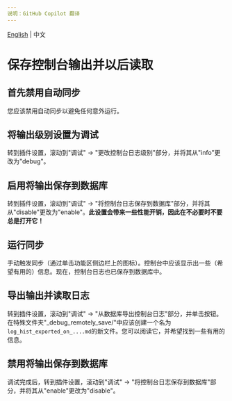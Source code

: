 ```yaml
---
说明：GitHub Copilot 翻译
---
```

[English](/docs/how_to_debug/save_console_output_and_export.md) | 中文

# 保存控制台输出并以后读取

## 首先禁用自动同步

您应该禁用自动同步以避免任何意外运行。

## 将输出级别设置为调试

转到插件设置，滚动到"调试" -> "更改控制台日志级别"部分，并将其从"info"更改为"debug"。

## 启用将输出保存到数据库

转到插件设置，滚动到"调试" -> "将控制台日志保存到数据库"部分，并将其从"disable"更改为"enable"。**此设置会带来一些性能开销，因此在不必要时不要总是打开它！**

## 运行同步

手动触发同步（通过单击功能区侧边栏上的图标）。控制台中应该显示出一些（希望有用的）信息。现在，控制台日志也已保存到数据库中。

## 导出输出并读取日志

转到插件设置，滚动到"调试" -> "从数据库导出控制台日志"部分，并单击按钮。在特殊文件夹"_debug_remotely_save/"中应该创建一个名为`log_hist_exported_on_....md`的新文件。您可以阅读它，并希望找到一些有用的信息。

## 禁用将输出保存到数据库

调试完成后，转到插件设置，滚动到"调试" -> "将控制台日志保存到数据库"部分，并将其从"enable"更改为"disable"。
